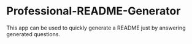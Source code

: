 # Professional-README-Generator
This app can be used to quickly generate a README just by answering generated questions. 
